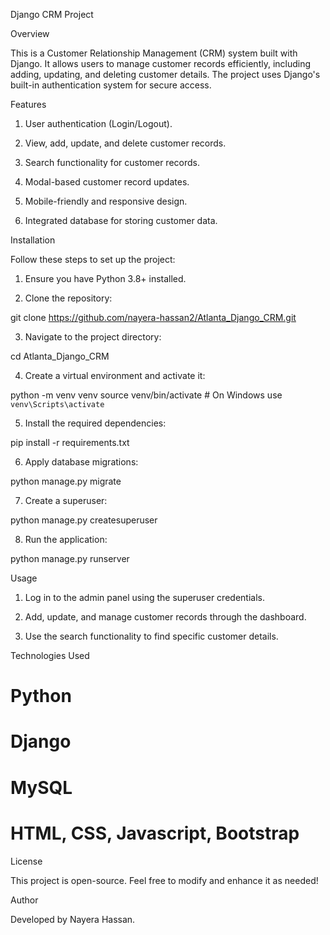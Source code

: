 Django CRM Project

Overview

This is a Customer Relationship Management (CRM) system built with Django. It allows users to manage customer records efficiently, including adding, updating, and deleting customer details. The project uses Django's built-in authentication system for secure access.

Features

1. User authentication (Login/Logout).

2. View, add, update, and delete customer records.

3. Search functionality for customer records.

4. Modal-based customer record updates.

5. Mobile-friendly and responsive design.

6. Integrated database for storing customer data.

Installation

Follow these steps to set up the project:

1. Ensure you have Python 3.8+ installed.

2. Clone the repository:

git clone https://github.com/nayera-hassan2/Atlanta_Django_CRM.git

3. Navigate to the project directory:

cd Atlanta_Django_CRM

4. Create a virtual environment and activate it:

python -m venv venv
source venv/bin/activate  # On Windows use `venv\Scripts\activate`

5. Install the required dependencies:

pip install -r requirements.txt

6. Apply database migrations:

python manage.py migrate

7. Create a superuser:

python manage.py createsuperuser

8. Run the application:

python manage.py runserver

Usage

1. Log in to the admin panel using the superuser credentials.

2. Add, update, and manage customer records through the dashboard.

3. Use the search functionality to find specific customer details.

Technologies Used

# Python

# Django

# MySQL

# HTML, CSS, Javascript, Bootstrap

License

This project is open-source. Feel free to modify and enhance it as needed!

Author

Developed by Nayera Hassan.

